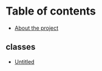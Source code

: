 # Table of contents

* [About the project](README.md)

## classes

* [Untitled](classes/untitled.md)

